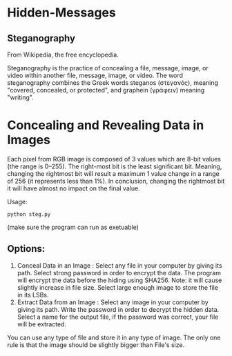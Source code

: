 # Hidden-Messages
## Steganography
From Wikipedia, the free encyclopedia.

Steganography is the practice of concealing a file, message, image, or video within another file, message, image, or video. 
The word steganography combines the Greek words steganos (στεγανός), meaning "covered, concealed, or protected", and graphein (γράφειν) meaning "writing".

Concealing and Revealing Data in Images
=======================================
Each pixel from RGB image is composed of 3 values which are 8-bit values (the range is 0–255).
The right-most bit is the least significant bit. 
Meaning, changing the rightmost bit will result a maximum 1 value change in a range of 256 (it represents less than 1%).
In conclusion, changing the rightmost bit it will have almost no impact on the final value. 

Usage:
```
python steg.py 
```
(make sure the program can run as exetuable)

Options:
-----
1. Conceal Data in an Image :
    Select any file in your computer by giving its path.
    Select strong password in order to encrypt the data.
    The program will encrypt the data before the hiding using SHA256.
    Note: it will cause slightly increase in file size.
    Select large enough image to store the file in its LSBs.
2. Extract Data from an Image :
    Select any image in your computer by giving its path.
    Write the password in order to decrypt the hidden data.
    Select a name for the output file, if the password was correct, your file will be extracted.

You can use any type of file and store it in any type of image.
The only one rule is that the image should be slightly bigger than File's size.
